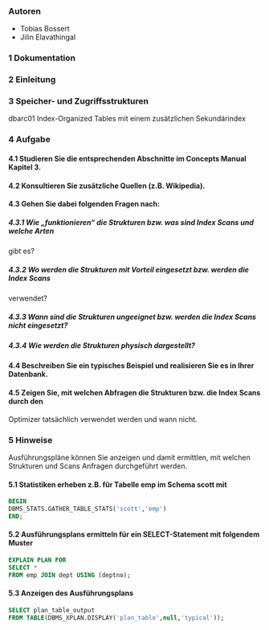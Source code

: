 ### Autoren
- Tobias Bossert
- Jilin Elavathingal

### 1 Dokumentation

### 2 Einleitung

### 3 Speicher- und Zugriffsstrukturen
dbarc01 Index-Organized Tables mit einem zusätzlichen Sekundärindex

### 4 Aufgabe
#### 4.1 Studieren Sie die entsprechenden Abschnitte im Concepts Manual Kapitel 3.
#### 4.2 Konsultieren Sie zusätzliche Quellen (z.B. Wikipedia).
#### 4.3 Gehen Sie dabei folgenden Fragen nach:
##### 4.3.1 Wie „funktionieren“ die Strukturen bzw. was sind Index Scans und welche Arten
gibt es?
##### 4.3.2 Wo werden die Strukturen mit Vorteil eingesetzt bzw. werden die Index Scans
verwendet?
##### 4.3.3 Wann sind die Strukturen ungeeignet bzw. werden die Index Scans nicht eingesetzt?
##### 4.3.4 Wie werden die Strukturen physisch dargestellt?
#### 4.4 Beschreiben Sie ein typisches Beispiel und realisieren Sie es in Ihrer Datenbank.
#### 4.5 Zeigen Sie, mit welchen Abfragen die Strukturen bzw. die Index Scans durch den
Optimizer tatsächlich verwendet werden und wann nicht.

### 5 Hinweise
Ausführungspläne können Sie anzeigen und damit ermittlen, mit welchen Strukturen und
Scans Anfragen durchgeführt werden.
#### 5.1 Statistiken erheben z.B. für Tabelle emp im Schema scott mit
```sql
BEGIN
DBMS_STATS.GATHER_TABLE_STATS('scott','emp')
END;
```
#### 5.2 Ausführungsplans ermitteln für ein SELECT-Statement mit folgendem Muster
```sql
EXPLAIN PLAN FOR
SELECT *
FROM emp JOIN dept USING (deptno);
```
#### 5.3 Anzeigen des Ausführungsplans
```sql
SELECT plan_table_output
FROM TABLE(DBMS_XPLAN.DISPLAY('plan_table',null,'typical'));
```